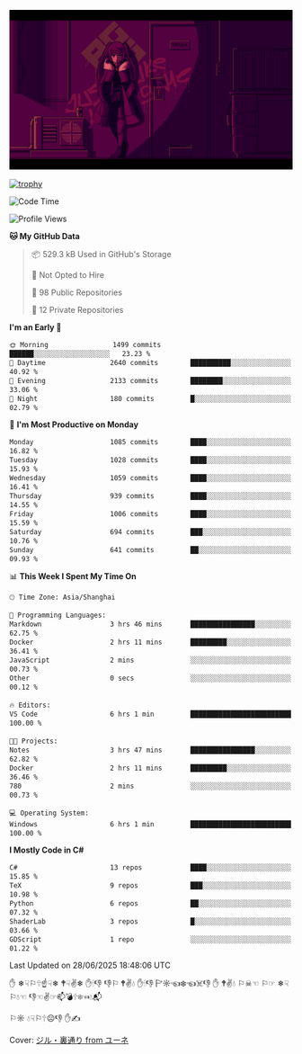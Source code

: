 ![](imgs/main.png)

[![trophy](https://github-profile-trophy.vercel.app/?username=NeilKleistGao&theme=dracula)](https://github.com/ryo-ma/github-profile-trophy)

<!--START_SECTION:waka-->
![Code Time](http://img.shields.io/badge/Code%20Time-1%2C788%20hrs%2026%20mins-blue)

![Profile Views](http://img.shields.io/badge/Profile%20Views-0-blue)

**🐱 My GitHub Data** 

> 📦 529.3 kB Used in GitHub's Storage 
 > 
> 🚫 Not Opted to Hire
 > 
> 📜 98 Public Repositories 
 > 
> 🔑 12 Private Repositories 
 > 
**I'm an Early 🐤** 

```text
🌞 Morning                1499 commits        ██████░░░░░░░░░░░░░░░░░░░   23.23 % 
🌆 Daytime                2640 commits        ██████████░░░░░░░░░░░░░░░   40.92 % 
🌃 Evening                2133 commits        ████████░░░░░░░░░░░░░░░░░   33.06 % 
🌙 Night                  180 commits         █░░░░░░░░░░░░░░░░░░░░░░░░   02.79 % 
```
📅 **I'm Most Productive on Monday** 

```text
Monday                   1085 commits        ████░░░░░░░░░░░░░░░░░░░░░   16.82 % 
Tuesday                  1028 commits        ████░░░░░░░░░░░░░░░░░░░░░   15.93 % 
Wednesday                1059 commits        ████░░░░░░░░░░░░░░░░░░░░░   16.41 % 
Thursday                 939 commits         ████░░░░░░░░░░░░░░░░░░░░░   14.55 % 
Friday                   1006 commits        ████░░░░░░░░░░░░░░░░░░░░░   15.59 % 
Saturday                 694 commits         ███░░░░░░░░░░░░░░░░░░░░░░   10.76 % 
Sunday                   641 commits         ██░░░░░░░░░░░░░░░░░░░░░░░   09.93 % 
```


📊 **This Week I Spent My Time On** 

```text
🕑︎ Time Zone: Asia/Shanghai

💬 Programming Languages: 
Markdown                 3 hrs 46 mins       ████████████████░░░░░░░░░   62.75 % 
Docker                   2 hrs 11 mins       █████████░░░░░░░░░░░░░░░░   36.41 % 
JavaScript               2 mins              ░░░░░░░░░░░░░░░░░░░░░░░░░   00.73 % 
Other                    0 secs              ░░░░░░░░░░░░░░░░░░░░░░░░░   00.12 % 

🔥 Editors: 
VS Code                  6 hrs 1 min         █████████████████████████   100.00 % 

🐱‍💻 Projects: 
Notes                    3 hrs 47 mins       ████████████████░░░░░░░░░   62.82 % 
Docker                   2 hrs 11 mins       █████████░░░░░░░░░░░░░░░░   36.46 % 
780                      2 mins              ░░░░░░░░░░░░░░░░░░░░░░░░░   00.73 % 

💻 Operating System: 
Windows                  6 hrs 1 min         █████████████████████████   100.00 % 
```

**I Mostly Code in C#** 

```text
C#                       13 repos            ████░░░░░░░░░░░░░░░░░░░░░   15.85 % 
TeX                      9 repos             ███░░░░░░░░░░░░░░░░░░░░░░   10.98 % 
Python                   6 repos             ██░░░░░░░░░░░░░░░░░░░░░░░   07.32 % 
ShaderLab                3 repos             █░░░░░░░░░░░░░░░░░░░░░░░░   03.66 % 
GDScript                 1 repo              ░░░░░░░░░░░░░░░░░░░░░░░░░   01.22 % 
```




 Last Updated on 28/06/2025 18:48:06 UTC
<!--END_SECTION:waka-->

✋ ❄☟⚐🕆☝☟❄ 🕈☟✌❄ ✋🕯👎 👎⚐ 🕈✌💧 ✋🕯👎 🏱☼☜❄☜☠👎 ✋ 🕈✌💧 ⚐☠☜ ⚐☞ ❄☟⚐💧☜ 👎☜✌☞📫💣🕆❄☜💧📬

⚐☼ 💧☟⚐🕆☹👎 ✋✍

Cover: [ジル・裏通り from ユーネ](https://www.pixiv.net/artworks/62127066)

